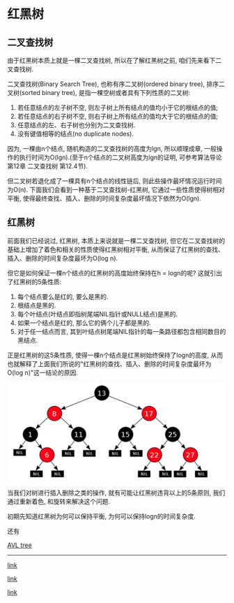 # 红黑树

## 二叉查找树

由于红黑树本质上就是一棵二叉查找树, 所以在了解红黑树之前, 咱们先来看下二叉查找树.

二叉查找树(Binary Search Tree), 也称有序二叉树(ordered binary tree), 排序二叉树(sorted binary tree), 是指一棵空树或者具有下列性质的二叉树:

1. 若任意结点的左子树不空, 则左子树上所有结点的值均小于它的根结点的值; 
2. 若任意结点的右子树不空, 则右子树上所有结点的值均大于它的根结点的值; 
3. 任意结点的左、右子树也分别为二叉查找树.
4. 没有键值相等的结点(no duplicate nodes).

因为, 一棵由n个结点, 随机构造的二叉查找树的高度为lgn, 所以顺理成章, 一般操作的执行时间为O(lgn).(至于n个结点的二叉树高度为lgn的证明, 可参考算法导论 第12章 二叉查找树 第12.4节).

但二叉树若退化成了一棵具有n个结点的线性链后, 则此些操作最坏情况运行时间为O(n). 
下面我们会看到一种基于二叉查找树-红黑树, 它通过一些性质使得树相对平衡, 使得最终查找、插入、删除的时间复杂度最坏情况下依然为O(lgn).

## 红黑树

前面我们已经说过, 红黑树, 本质上来说就是一棵二叉查找树, 但它在二叉查找树的基础上增加了着色和相关的性质使得红黑树相对平衡, 从而保证了红黑树的查找、插入、删除的时间复杂度最坏为O(log n).

但它是如何保证一棵n个结点的红黑树的高度始终保持在h = logn的呢? 这就引出了红黑树的5条性质:

1. 每个结点要么是红的, 要么是黑的.  
2. 根结点是黑的.  
3. 每个叶结点(叶结点即指树尾端NIL指针或NULL结点)是黑的.  
4. 如果一个结点是红的, 那么它的俩个儿子都是黑的.
5. 对于任一结点而言, 其到叶结点树尾端NIL指针的每一条路径都包含相同数目的黑结点.

正是红黑树的这5条性质, 使得一棵n个结点是红黑树始终保持了logn的高度, 从而也就解释了上面我们所说的"红黑树的查找、插入、删除的时间复杂度最坏为O(log n)"这一结论的原因.

![img](../img/20190708001.png)

当我们对树进行插入删除之类的操作, 就有可能让红黑树违背以上的5条原则, 我们通过重新着色, 和旋转来解决这个问题.

初期先知道红黑树为何可以保持平衡, 为何可以保持logn的时间复杂度.

还有

[AVL tree](https://zhuanlan.zhihu.com/p/34899732)

--- 

[link](https://github.com/julycoding/The-Art-Of-Programming-By-July/blob/master/ebook/zh/03.01.md)

[link](https://segmentfault.com/a/1190000012728513)

[link](https://zhuanlan.zhihu.com/p/31805309)

